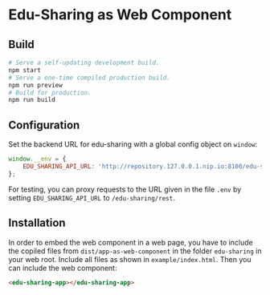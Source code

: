 # Edu-Sharing as Web Component

## Build

```sh
# Serve a self-updating development build.
npm start
# Serve a one-time compiled production build.
npm run preview
# Build for production.
npm run build
```

## Configuration

Set the backend URL for edu-sharing with a global config object on `window`:

```js
window.__env = {
    EDU_SHARING_API_URL: 'http://repository.127.0.0.1.nip.io:8100/edu-sharing/rest',
};
```

For testing, you can proxy requests to the URL given in the file `.env` by setting `EDU_SHARING_API_URL` to `/edu-sharing/rest`.

## Installation

In order to embed the web component in a web page, you have to include the copiled files from `dist/app-as-web-component` in the folder `edu-sharing` in your web root.
Include all files as shown in `example/index.html`.
Then you can include the web component:

```html
<edu-sharing-app></edu-sharing-app>
```
